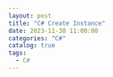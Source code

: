 ```yaml
---
layout: post
title: "C# Create Instance"
date: 2023-11-30 11:00:00
categories: "C#"
catalog: true
tags:
  - C#
---
```

 

